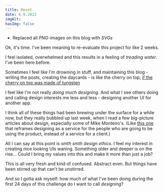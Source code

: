 ```yaml
---
title: Reset
date: 6.9.2022
imgAlt:
hasImg: false
---
```


-   Replaced all _PNG_-images on this blog with _SVGs_

Ok, it's time. I've been meaning to re-evaluate this project for like 2 weeks.

I feel isolated, overwhelmed and this results in a feeling of _treading water_. I've been here before.

Sometimes I feel like I'm drowning in stuff, and maintaining this blog - writing the posts, creating the daycards - is like the cherry on top, [if the cherry on top was made of tungsten](https://www.youtube.com/watch?v=C7EocA1hsCU)

I feel like I'm not really _doing much designing_. And what I see others doing and calling design interests me less and less - designing another UI for another app.

I think all of these things had been brewing under the surface for a while now, but they really bubbled up last week, when I read a few big-picture articles about design, especially some of Mike Monteiro's. (Like [this one](https://medium.com/thinking-design/who-do-designers-really-work-for-43192dc09a27?source=list-eebfd33206ee--------0-------6599f19bd011---------------------) that reframes designing as a service for the people who are going to be using the product, instead of a service for a client.)

All I can say at this point is _smth smth design ethics_. I feel my interest in creating nice looking UIs waning. Something older and deeper is on the rise... Could I bring my values into this and make it more than just a job?

This is all very fresh and kind of confused. Abstract even. But things have been stirred up that can't be unstirred.

And so I gotta ask myself: how much of what I've been doing during the first 24 days of this challenge do I want to call _designing_?

